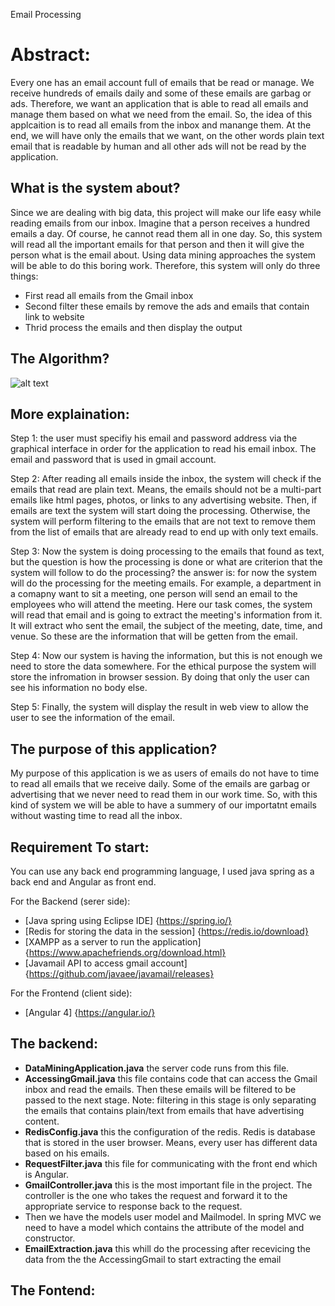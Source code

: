 Email Processing
# Abstract:
Every one has an email account full of emails that be read or manage. We receive hundreds of emails daily and some of these emails are garbag or ads. Therefore, we want an application that is able to read all emails and manage them based on what we need from the email. So, the idea of this applcaition is to read all emails from the inbox and manange them. At the end, we will have only the emails that we want, on the other words plain text email that is readable by human and all other ads will not be read by the application.

## What is the system about?
Since we are dealing with big data, this project will make our life easy while reading emails from our inbox. Imagine that a person receives a hundred emails a day. Of course, he cannot read them all in one day. So, this system will read all the important emails for that person and then it will give the person what is the email about. Using data mining approaches the system will be able to do this boring work. Therefore, this system will only do three things:

- First read all emails from the Gmail inbox
- Second filter these emails by remove the ads and emails that contain link to website
- Thrid process the emails and then display the output
## The Algorithm?
![alt text](https://imgur.com/89H7Mzg.jpg)

## More explaination: 

Step 1: the user must specifiy his email and password address via the graphical interface in order for the application to read his email inbox. The email and password that is used in gmail account.

Step 2: After reading all emails inside the inbox, the system will check if the emails that read are plain text. Means, the emails should not be a multi-part emails like html pages, photos, or links to any advertising website. Then, if emails are text the system will start doing the processing. Otherwise, the system will perform filtering to the emails that are not text to remove them from the list of emails that are already read to end up with only text emails. 

Step 3: Now the system is doing processing to the emails that found as text, but the question is how the processing is done or what are criterion that the system will follow to do the processing? 
the answer is: for now the system will do the processing for the meeting emails. For example, a department in a comapny want to sit a meeting, one person will send an email to the employees who will attend the meeting. Here our task comes, the system will read that email and is going to extract the meeting's information from it. It will extract who sent the email, the subject of the meeting, date, time, and venue. So these are the information that will be getten from the email. 

Step 4: Now our system is having the information, but this is not enough we need to store the data somewhere. For the ethical purpose the system will store the infromation in browser session. By doing that only the user can see his information no body else. 

Step 5: Finally, the system will display the result in web view to allow the user to see the information of the email.


## The purpose of this application?
My purpose of this application is we as users of emails do not have to time to read all emails that we receive daily. Some of the emails are garbag or advertising that we never need to read them in our work time. So, with this kind of system we will be able to have a summery of our importatnt emails without wasting time to read all the inbox.

## Requirement To start:
You can use any back end programming language, I used java spring as a back end and Angular as front end.

For the Backend (serer side):

- [Java spring using Eclipse IDE] {https://spring.io/}
- [Redis for storing the data in the session] {https://redis.io/download}
- [XAMPP as a server to run the application] {https://www.apachefriends.org/download.html}
- [Javamail API to access gmail account] {https://github.com/javaee/javamail/releases}

For the Frontend (client side):
- [Angular 4] {https://angular.io/}

## The backend:
- **DataMiningApplication.java** the server code runs from this file.
- **AccessingGmail.java** this file contains code that can access the Gmail inbox and read the emails. Then these emails will be filtered to be passed to the next stage. Note: filtering in this stage is only separating the emails that contains plain/text from emails that have advertising content.
- **RedisConfig.java** this the configuration of the redis. Redis is database that is stored in the user browser. Means, every user has different data based on his emails.
- **RequestFilter.java** this file for communicating with the front end which is Angular.
- **GmailController.java** this is the most important file in the project. The controller is the one who takes the request and forward it to the appropriate service to response back to the request.
- Then we have the models user model and Mailmodel. In spring MVC we need to have a model which contains the attribute of the model and constructor.
- **EmailExtraction.java** this whill do the processing after recevicing the data from the the AccessingGmail to start extracting the email

## The Fontend:
